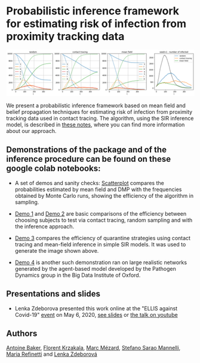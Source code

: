 # Probabilistic inference framework for estimating risk of infection from proximity tracking data

![demo](im.png)

We present a probabilistic inference framework based on mean field and belief propagation techniques for estimating risk of infection from proximity tracking data used in contact tracing. The algorithm, using the SIR inference model, is described in [these notes](https://www.overleaf.com/read/tfhcpbvhmcwq), where you can find more information about our approach.

## Demonstrations of the package and of the inference procedure can be found on these google colab notebooks:

- A set of demos and sanity checks: [Scatterplot](https://colab.research.google.com/drive/1QcK2ilzqRiE7bnHqrfxjHhXbwEs_12WU) compares the probabilities estimated by mean field and DMP with the frequencies obtained by Monte Carlo runs, showing the efficiency of the algorithm in sampling.

- [Demo 1](https://colab.research.google.com/drive/15qClUFJl_mWTVL6e2VG9mgsAgRQ9Armb) and [Demo 2](https://colab.research.google.com/drive/1DJP-8rYwjJU9p63HUYpiDYlod3riJvJs) are basic comparisons of the efficiency between choosing subjects to test via contact tracing, random sampling and with the inference approach.

- [Demo 3](https://colab.research.google.com/drive/1pRq13j8o6Y8GRWa_IDb_Erj-jqyjWDnM#scrollTo=bVi7bEAGgijX) compares the efficiency of quarantine  strategies using contact tracing and mean-field inference in simple SIR models. It was used to generate the image shown above.

- [Demo 4](https://colab.research.google.com/drive/1TxwzU59qPBAvk8X-X5Ft21C6nVW7c_pO) is another such demonstration ran on  large realistic networks generated by the agent-based model developed by the Pathogen Dynamics group in the Big Data Institute of Oxford.

## Presentations and slides

- Lenka Zdeborova presented this work online at the "ELLIS against Covid-19" [event](https://ellis.eu/en/covid-19/events/ellis-against-covid-19-06-05-2020) on May 6, 2020, [see slides](Ellis_talk.pdf) or [the talk on youtube](https://www.youtube.com/watch?v=weaRmSVA3yM&t=96m10s)

## Authors

[Antoine Baker](mailto:antoinebaker59@gmail.com), [Florent Krzakala](mailto:florent.krzakala@gmail.com), [Marc Mézard](mailto:marc.mezard@gmail.com), [Stefano Sarao Mannelli](mailto:stefano.sarao@gmail.com), [Maria Refinetti](mailto:mariaref@gmail.com) and [Lenka Zdeborová](mailto:lenka.zdeborova@gmail.com)
